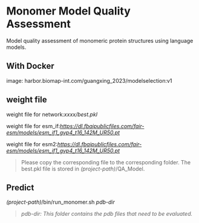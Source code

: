 # Monomer Model Quality Assessment
Model quality assessment of monomeric protein structures using language models.

## With Docker
image:
harbor.biomap-int.com/guangxing_2023/modelselection:v1

## weight file
weight file for network:*xxxx/best.pkl*

weight file for esm_if:*https://dl.fbaipublicfiles.com/fair-esm/models/esm_if1_gvp4_t16_142M_UR50.pt*

weight file for esm2:*https://dl.fbaipublicfiles.com/fair-esm/models/esm_if1_gvp4_t16_142M_UR50.pt*
> Please copy the corresponding file to the corresponding folder. The best.pkl file is stored in *(project-path)*/QA_Model.

## Predict
*(project-path)*/bin/run_monomer.sh *pdb-dir*
>*pdb-dir: This folder contains the pdb files that need to be evaluated.*
